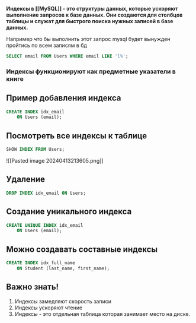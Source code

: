 **Индексы в [[MySQL]] - это структуры данных, которые ускоряют выполнение запросов к базе данных. Они создаются для столбцов таблицы и служат для быстрого поиска нужных записей в базе данных.** 

Например что бы выполнить этот запрос mysql будет вынужден пройтись по всем записям в бд

```sql
SELECT email FROM Users WHERE email LIKE 'l%';
```

### **Индексы функционируют как предметные указатели в книге**


## Пример добавления индекса
```sql 
CREATE INDEX idx_email
    ON Users (email);

```

## Посмотреть все индексы к таблице
```sql
SHOW INDEX FROM Users;
```
![[Pasted image 20240413213605.png]]

## Удаление
```sql
DROP INDEX idx_email ON Users;
```
## Создание уникального индекса
```sql
CREATE UNIQUE INDEX idx_email
    ON Users (email);
```

## Можно создавать составные индексы
```sql
CREATE INDEX idx_full_name
    ON Student (last_name, first_name);
```

## Важно знать!
1. Индексы замедляют скорость записи
2. Индексы ускоряют чтение
3. Индексы - это отдельная таблица которая занимает место на диске.